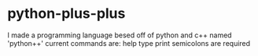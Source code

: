 # python-plus-plus
I made a programming language besed off of python and c++ named 'python++'
current commands are:
  help
  type
  print
semicolons are required
